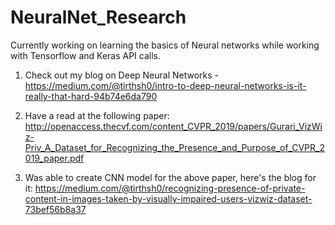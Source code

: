 # NeuralNet_Research

Currently working on learning the basics of Neural networks while working with Tensorflow and Keras API calls. 

1. Check out my blog on Deep Neural Networks - https://medium.com/@tirthsh0/intro-to-deep-neural-networks-is-it-really-that-hard-94b74e6da790

2. Have a read at the following paper: http://openaccess.thecvf.com/content_CVPR_2019/papers/Gurari_VizWiz-Priv_A_Dataset_for_Recognizing_the_Presence_and_Purpose_of_CVPR_2019_paper.pdf

3. Was able to create CNN model for the above paper, here's the blog for it: https://medium.com/@tirthsh0/recognizing-presence-of-private-content-in-images-taken-by-visually-impaired-users-vizwiz-dataset-73bef56b8a37
